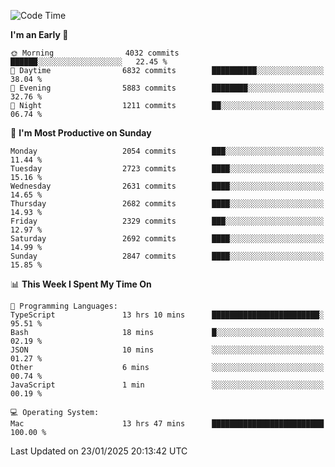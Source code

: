 <!--START_SECTION:waka-->
![Code Time](http://img.shields.io/badge/Code%20Time-4%2C771%20hrs%2057%20mins-blue)

**I'm an Early 🐤** 

```text
🌞 Morning                4032 commits        ██████░░░░░░░░░░░░░░░░░░░   22.45 % 
🌆 Daytime                6832 commits        ██████████░░░░░░░░░░░░░░░   38.04 % 
🌃 Evening                5883 commits        ████████░░░░░░░░░░░░░░░░░   32.76 % 
🌙 Night                  1211 commits        ██░░░░░░░░░░░░░░░░░░░░░░░   06.74 % 
```
📅 **I'm Most Productive on Sunday** 

```text
Monday                   2054 commits        ███░░░░░░░░░░░░░░░░░░░░░░   11.44 % 
Tuesday                  2723 commits        ████░░░░░░░░░░░░░░░░░░░░░   15.16 % 
Wednesday                2631 commits        ████░░░░░░░░░░░░░░░░░░░░░   14.65 % 
Thursday                 2682 commits        ████░░░░░░░░░░░░░░░░░░░░░   14.93 % 
Friday                   2329 commits        ███░░░░░░░░░░░░░░░░░░░░░░   12.97 % 
Saturday                 2692 commits        ████░░░░░░░░░░░░░░░░░░░░░   14.99 % 
Sunday                   2847 commits        ████░░░░░░░░░░░░░░░░░░░░░   15.85 % 
```


📊 **This Week I Spent My Time On** 

```text
💬 Programming Languages: 
TypeScript               13 hrs 10 mins      ████████████████████████░   95.51 % 
Bash                     18 mins             █░░░░░░░░░░░░░░░░░░░░░░░░   02.19 % 
JSON                     10 mins             ░░░░░░░░░░░░░░░░░░░░░░░░░   01.27 % 
Other                    6 mins              ░░░░░░░░░░░░░░░░░░░░░░░░░   00.74 % 
JavaScript               1 min               ░░░░░░░░░░░░░░░░░░░░░░░░░   00.19 % 

💻 Operating System: 
Mac                      13 hrs 47 mins      █████████████████████████   100.00 % 
```


 Last Updated on 23/01/2025 20:13:42 UTC
<!--END_SECTION:waka-->
